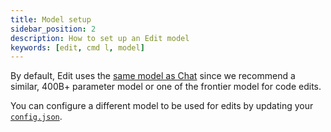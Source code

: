 ```yaml
---
title: Model setup
sidebar_position: 2
description: How to set up an Edit model
keywords: [edit, cmd l, model]
---
```


By default, Edit uses the [same model as Chat](chat/model-setup.mdx) since we recommend a similar, 400B+ parameter model or one of the frontier model for code edits.

You can configure a different model to be used for edits by updating your [`config.json`](../reference.md).
